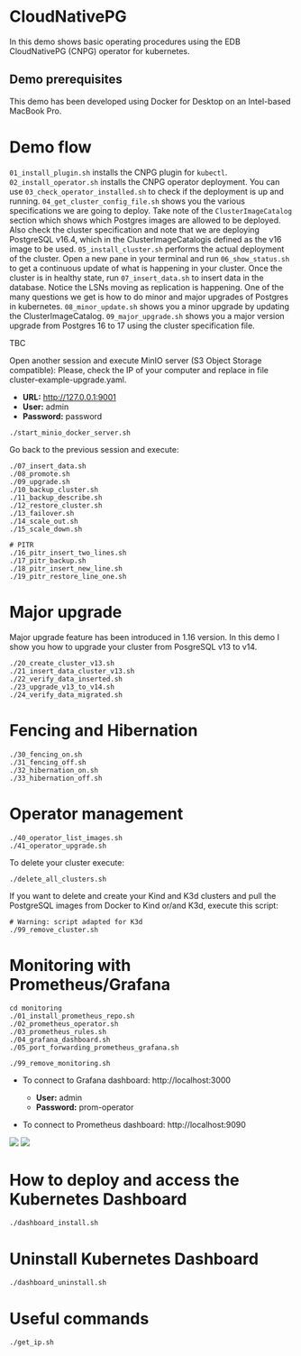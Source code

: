 # CloudNativePG
In this demo shows basic operating procedures using the EDB CloudNativePG (CNPG) operator for kubernetes.

## Demo prerequisites
This demo has been developed using Docker for Desktop on an Intel-based MacBook Pro. 

# Demo flow
`01_install_plugin.sh` installs the CNPG plugin for `kubectl`.
`02_install_operator.sh` installs the CNPG operator deployment.
You can use `03_check_operator_installed.sh` to check if the deployment is up and running.
`04_get_cluster_config_file.sh` shows you the various specifications we are going to deploy. 
Take note of the `ClusterImageCatalog` section which shows which Postgres images are allowed to be deployed. 
Also check the cluster specification and note that we are deploying PostgreSQL v16.4, which in the ClusterImageCatalogis defined as the v16 image to be used.
`05_install_cluster.sh` performs the actual deployment of the cluster.
Open a new pane in your terminal and run `06_show_status.sh` to get a continuous update of what is happening in your cluster.
Once the cluster is in healthy state, run `07_insert_data.sh` to insert data in the database. Notice the LSNs moving as replication is happening.
One of the many questions we get is how to do minor and major upgrades of Postgres in kubernetes. `08_minor_update.sh` shows you a minor upgrade by updating the ClusterImageCatalog.
`09_major_upgrade.sh` shows you a major version upgrade from Postgres 16 to 17 using the cluster specification file.

TBC


Open another session and execute MinIO server (S3 Object Storage compatible):
Please, check the IP of your computer and replace in file cluster-example-upgrade.yaml.

- **URL:** http://127.0.0.1:9001
- **User:** admin
- **Password:** password
```
./start_minio_docker_server.sh
```
Go back to the previous session and execute:
```
./07_insert_data.sh
./08_promote.sh
./09_upgrade.sh
./10_backup_cluster.sh
./11_backup_describe.sh
./12_restore_cluster.sh
./13_failover.sh
./14_scale_out.sh
./15_scale_down.sh

# PITR
./16_pitr_insert_two_lines.sh
./17_pitr_backup.sh
./18_pitr_insert_new_line.sh
./19_pitr_restore_line_one.sh
```
# Major upgrade
Major upgrade feature has been introduced in 1.16 version.
In this demo I show you how to upgrade your cluster from PosgreSQL v13 to v14.
```
./20_create_cluster_v13.sh
./21_insert_data_cluster_v13.sh
./22_verify_data_inserted.sh
./23_upgrade_v13_to_v14.sh
./24_verify_data_migrated.sh
```
# Fencing and Hibernation
```
./30_fencing_on.sh
./31_fencing_off.sh
./32_hibernation_on.sh
./33_hibernation_off.sh
```
# Operator management
```
./40_operator_list_images.sh
./41_operator_upgrade.sh
```

To delete your cluster execute:
```
./delete_all_clusters.sh
```

If you want to delete and create your Kind and K3d clusters and pull the PostgreSQL images from Docker to Kind or/and K3d, execute this script:
```
# Warning: script adapted for K3d
./99_remove_cluster.sh
```
# Monitoring with Prometheus/Grafana
```
cd monitoring
./01_install_prometheus_repo.sh
./02_prometheus_operator.sh
./03_prometheus_rules.sh
./04_grafana_dashboard.sh
./05_port_forwarding_prometheus_grafana.sh

./99_remove_monitoring.sh
```

- To connect to Grafana dashboard: http://localhost:3000
  - **User:** admin
  - **Password:** prom-operator

- To connect to Prometheus dashboard: http://localhost:9090

![](./images/grafana.png)
![](./images/prometheus.png)


# How to deploy and access the Kubernetes Dashboard
```
./dashboard_install.sh
```
# Uninstall Kubernetes Dashboard
```
./dashboard_uninstall.sh
```

# Useful commands
```
./get_ip.sh
```
